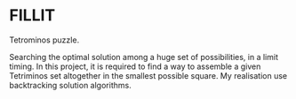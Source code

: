 # FILLIT
Tetrominos puzzle.

Searching the optimal solution among a huge set of possibilities, in a limit timing.
In this project, it is required to find a way to assemble a given Tetriminos set altogether in the smallest possible square. My realisation use  backtracking solution algorithms.
